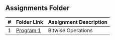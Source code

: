 ##  Assignments Folder

|   #   | Folder Link | Assignment Description |
| :---: | ----------- | ---------------------- |
|   1   |     [Program 1](https://github.com/blakeGauna/2143-OOP-Gauna/tree/main/Other%20Class%20Programs/Program%201%20Stringfellow)    |       Bitwise Operations      |

